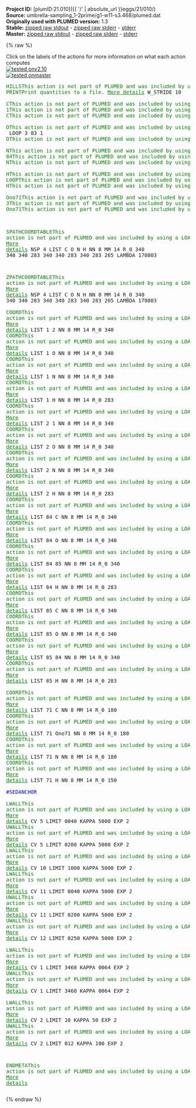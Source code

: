 **Project ID:** [plumID:21.010]({{ '/' | absolute_url }}eggs/21/010/)  
**Source:** umbrella-sampling_1-2prime/g1-w11-s3.468/plumed.dat  
**Originally used with PLUMED version:** 1.3  
**Stable:** [zipped raw stdout](plumed.dat.plumed.stdout.txt.zip) - [zipped raw stderr](plumed.dat.plumed.stderr.txt.zip) - [stderr](plumed.dat.plumed.stderr)  
**Master:** [zipped raw stdout](plumed.dat.plumed_master.stdout.txt.zip) - [zipped raw stderr](plumed.dat.plumed_master.stderr.txt.zip) - [stderr](plumed.dat.plumed_master.stderr)  

{% raw %}
<div class="plumedpreheader">
<div class="headerInfo" id="value_details_data/umbrella-sampling_1-2prime/g1-w11-s3.468/plumed.dat"> Click on the labels of the actions for more information on what each action computes </div>
<div class="containerBadge">
<div class="headerBadge"><a href="plumed.dat.plumed.stderr"><img src="https://img.shields.io/badge/v2.10-failed-red.svg" alt="tested onv2.10" /></a></div>
<div class="headerBadge"><a href="plumed.dat.plumed_master.stderr"><img src="https://img.shields.io/badge/master-failed-red.svg" alt="tested onmaster" /></a></div>
</div>
</div>
<pre class="plumedlisting">
<span class="plumedtooltip" style="color:green">HILLS<span class="right">This action is not part of PLUMED and was included by using a LOAD command <a href="https://www.plumed.org/doc-master/user-doc/html/LOAD" style="color:green">More details</a><i></i></span></span> RESTART HEIGHT 0000 W_STRIDE 50
<span class="plumedtooltip" style="color:green">PRINT<span class="right">Print quantities to a file. <a href="https://www.plumed.org/doc-master/user-doc/html/PRINT" style="color:green">More details</a><i></i></span></span> W_STRIDE 10
<br/><span style="display:none;" id="data/umbrella-sampling_1-2prime/g1-w11-s3.468/plumed.dat">The PRINT action with label <b></b> calculates something</span><span class="plumedtooltip" style="color:green">C<span class="right">This action is not part of PLUMED and was included by using a LOAD command <a href="https://www.plumed.org/doc-master/user-doc/html/LOAD" style="color:green">More details</a><i></i></span></span>
<span class="plumedtooltip" style="color:green">1<span class="right">This action is not part of PLUMED and was included by using a LOAD command <a href="https://www.plumed.org/doc-master/user-doc/html/LOAD" style="color:green">More details</a><i></i></span></span> 2 
<span class="plumedtooltip" style="color:green">C<span class="right">This action is not part of PLUMED and was included by using a LOAD command <a href="https://www.plumed.org/doc-master/user-doc/html/LOAD" style="color:green">More details</a><i></i></span></span>
<br/><span class="plumedtooltip" style="color:green">O<span class="right">This action is not part of PLUMED and was included by using a LOAD command <a href="https://www.plumed.org/doc-master/user-doc/html/LOAD" style="color:green">More details</a><i></i></span></span>
 LOOP 3 83 1
<span class="plumedtooltip" style="color:green">O<span class="right">This action is not part of PLUMED and was included by using a LOAD command <a href="https://www.plumed.org/doc-master/user-doc/html/LOAD" style="color:green">More details</a><i></i></span></span>
<br/><span class="plumedtooltip" style="color:green">N<span class="right">This action is not part of PLUMED and was included by using a LOAD command <a href="https://www.plumed.org/doc-master/user-doc/html/LOAD" style="color:green">More details</a><i></i></span></span>
<span class="plumedtooltip" style="color:green">84<span class="right">This action is not part of PLUMED and was included by using a LOAD command <a href="https://www.plumed.org/doc-master/user-doc/html/LOAD" style="color:green">More details</a><i></i></span></span> 85 
<span class="plumedtooltip" style="color:green">N<span class="right">This action is not part of PLUMED and was included by using a LOAD command <a href="https://www.plumed.org/doc-master/user-doc/html/LOAD" style="color:green">More details</a><i></i></span></span>
<br/><span class="plumedtooltip" style="color:green">H<span class="right">This action is not part of PLUMED and was included by using a LOAD command <a href="https://www.plumed.org/doc-master/user-doc/html/LOAD" style="color:green">More details</a><i></i></span></span>
<span class="plumedtooltip" style="color:green">LOOP<span class="right">This action is not part of PLUMED and was included by using a LOAD command <a href="https://www.plumed.org/doc-master/user-doc/html/LOAD" style="color:green">More details</a><i></i></span></span> 86 251 1
<span class="plumedtooltip" style="color:green">H<span class="right">This action is not part of PLUMED and was included by using a LOAD command <a href="https://www.plumed.org/doc-master/user-doc/html/LOAD" style="color:green">More details</a><i></i></span></span>
<br/><span class="plumedtooltip" style="color:green">Ono71<span class="right">This action is not part of PLUMED and was included by using a LOAD command <a href="https://www.plumed.org/doc-master/user-doc/html/LOAD" style="color:green">More details</a><i></i></span></span>
<span class="plumedtooltip" style="color:green">3<span class="right">This action is not part of PLUMED and was included by using a LOAD command <a href="https://www.plumed.org/doc-master/user-doc/html/LOAD" style="color:green">More details</a><i></i></span></span> 4 5 6 7 8 9 10 11 12 13 14 15 16 17 18 19 20 21 22 23 24 25 26 27 28 29 30 31 32 33 34 35 36 37 38 39 40 41 42 43 44 45 46 47 48 49 50 51 52 53 54 55 56 57 58 59 60 61 62 63 64 65 66 67 68 69 70 72 73 74 75 76 77 78 79 80 81 82 83
<span class="plumedtooltip" style="color:green">Ono71<span class="right">This action is not part of PLUMED and was included by using a LOAD command <a href="https://www.plumed.org/doc-master/user-doc/html/LOAD" style="color:green">More details</a><i></i></span></span>

<br/><span class="plumedtooltip" style="color:green">SPATHCOORDTABLE<span class="right">This action is not part of PLUMED and was included by using a LOAD command <a href="https://www.plumed.org/doc-master/user-doc/html/LOAD" style="color:green">More details</a><i></i></span></span> NSP 4 LIST C O N H NN 8 MM 14 R_0 340 340 340 283 340 340 283 340 283 265 LAMBDA 170803 
                                   
<span class="plumedtooltip" style="color:green">ZPATHCOORDTABLE<span class="right">This action is not part of PLUMED and was included by using a LOAD command <a href="https://www.plumed.org/doc-master/user-doc/html/LOAD" style="color:green">More details</a><i></i></span></span> NSP 4 LIST C O N H NN 8 MM 14 R_0 340 340 340 283 340 340 283 340 283 265 LAMBDA 170803 
<br/><span class="plumedtooltip" style="color:green">COORD<span class="right">This action is not part of PLUMED and was included by using a LOAD command <a href="https://www.plumed.org/doc-master/user-doc/html/LOAD" style="color:green">More details</a><i></i></span></span> LIST 1 2 NN 8 MM 14 R_0 340
<span class="plumedtooltip" style="color:green">COORD<span class="right">This action is not part of PLUMED and was included by using a LOAD command <a href="https://www.plumed.org/doc-master/user-doc/html/LOAD" style="color:green">More details</a><i></i></span></span> LIST 1 O NN 8 MM 14 R_0 340
<span class="plumedtooltip" style="color:green">COORD<span class="right">This action is not part of PLUMED and was included by using a LOAD command <a href="https://www.plumed.org/doc-master/user-doc/html/LOAD" style="color:green">More details</a><i></i></span></span> LIST 1 N NN 8 MM 14 R_0 340
<span class="plumedtooltip" style="color:green">COORD<span class="right">This action is not part of PLUMED and was included by using a LOAD command <a href="https://www.plumed.org/doc-master/user-doc/html/LOAD" style="color:green">More details</a><i></i></span></span> LIST 1 H NN 8 MM 14 R_0 283
<span class="plumedtooltip" style="color:green">COORD<span class="right">This action is not part of PLUMED and was included by using a LOAD command <a href="https://www.plumed.org/doc-master/user-doc/html/LOAD" style="color:green">More details</a><i></i></span></span> LIST 2 1 NN 8 MM 14 R_0 340
<span class="plumedtooltip" style="color:green">COORD<span class="right">This action is not part of PLUMED and was included by using a LOAD command <a href="https://www.plumed.org/doc-master/user-doc/html/LOAD" style="color:green">More details</a><i></i></span></span> LIST 2 O NN 8 MM 14 R_0 340
<span class="plumedtooltip" style="color:green">COORD<span class="right">This action is not part of PLUMED and was included by using a LOAD command <a href="https://www.plumed.org/doc-master/user-doc/html/LOAD" style="color:green">More details</a><i></i></span></span> LIST 2 N NN 8 MM 14 R_0 340
<span class="plumedtooltip" style="color:green">COORD<span class="right">This action is not part of PLUMED and was included by using a LOAD command <a href="https://www.plumed.org/doc-master/user-doc/html/LOAD" style="color:green">More details</a><i></i></span></span> LIST 2 H NN 8 MM 14 R_0 283
<span class="plumedtooltip" style="color:green">COORD<span class="right">This action is not part of PLUMED and was included by using a LOAD command <a href="https://www.plumed.org/doc-master/user-doc/html/LOAD" style="color:green">More details</a><i></i></span></span> LIST 84 C NN 8 MM 14 R_0 340
<span class="plumedtooltip" style="color:green">COORD<span class="right">This action is not part of PLUMED and was included by using a LOAD command <a href="https://www.plumed.org/doc-master/user-doc/html/LOAD" style="color:green">More details</a><i></i></span></span> LIST 84 O NN 8 MM 14 R_0 340
<span class="plumedtooltip" style="color:green">COORD<span class="right">This action is not part of PLUMED and was included by using a LOAD command <a href="https://www.plumed.org/doc-master/user-doc/html/LOAD" style="color:green">More details</a><i></i></span></span> LIST 84 85 NN 8 MM 14 R_0 340
<span class="plumedtooltip" style="color:green">COORD<span class="right">This action is not part of PLUMED and was included by using a LOAD command <a href="https://www.plumed.org/doc-master/user-doc/html/LOAD" style="color:green">More details</a><i></i></span></span> LIST 84 H NN 8 MM 14 R_0 283
<span class="plumedtooltip" style="color:green">COORD<span class="right">This action is not part of PLUMED and was included by using a LOAD command <a href="https://www.plumed.org/doc-master/user-doc/html/LOAD" style="color:green">More details</a><i></i></span></span> LIST 85 C NN 8 MM 14 R_0 340
<span class="plumedtooltip" style="color:green">COORD<span class="right">This action is not part of PLUMED and was included by using a LOAD command <a href="https://www.plumed.org/doc-master/user-doc/html/LOAD" style="color:green">More details</a><i></i></span></span> LIST 85 O NN 8 MM 14 R_0 340
<span class="plumedtooltip" style="color:green">COORD<span class="right">This action is not part of PLUMED and was included by using a LOAD command <a href="https://www.plumed.org/doc-master/user-doc/html/LOAD" style="color:green">More details</a><i></i></span></span> LIST 85 84 NN 8 MM 14 R_0 340
<span class="plumedtooltip" style="color:green">COORD<span class="right">This action is not part of PLUMED and was included by using a LOAD command <a href="https://www.plumed.org/doc-master/user-doc/html/LOAD" style="color:green">More details</a><i></i></span></span> LIST 85 H NN 8 MM 14 R_0 283
<br/><span class="plumedtooltip" style="color:green">COORD<span class="right">This action is not part of PLUMED and was included by using a LOAD command <a href="https://www.plumed.org/doc-master/user-doc/html/LOAD" style="color:green">More details</a><i></i></span></span> LIST 71 C NN 8 MM 14 R_0 180
<span class="plumedtooltip" style="color:green">COORD<span class="right">This action is not part of PLUMED and was included by using a LOAD command <a href="https://www.plumed.org/doc-master/user-doc/html/LOAD" style="color:green">More details</a><i></i></span></span> LIST 71 Ono71 NN 8 MM 14 R_0 180
<span class="plumedtooltip" style="color:green">COORD<span class="right">This action is not part of PLUMED and was included by using a LOAD command <a href="https://www.plumed.org/doc-master/user-doc/html/LOAD" style="color:green">More details</a><i></i></span></span> LIST 71 N NN 8 MM 14 R_0 180
<span class="plumedtooltip" style="color:green">COORD<span class="right">This action is not part of PLUMED and was included by using a LOAD command <a href="https://www.plumed.org/doc-master/user-doc/html/LOAD" style="color:green">More details</a><i></i></span></span> LIST 71 H NN 8 MM 14 R_0 150
<br/><span style="color:blue" class="comment">#SEDANCHOR</span>
<br/><span class="plumedtooltip" style="color:green">LWALL<span class="right">This action is not part of PLUMED and was included by using a LOAD command <a href="https://www.plumed.org/doc-master/user-doc/html/LOAD" style="color:green">More details</a><i></i></span></span>  CV 5  LIMIT    0040  KAPPA    5000  EXP 2
<span class="plumedtooltip" style="color:green">UWALL<span class="right">This action is not part of PLUMED and was included by using a LOAD command <a href="https://www.plumed.org/doc-master/user-doc/html/LOAD" style="color:green">More details</a><i></i></span></span>  CV 5  LIMIT    0200  KAPPA    5000  EXP 2
<span class="plumedtooltip" style="color:green">LWALL<span class="right">This action is not part of PLUMED and was included by using a LOAD command <a href="https://www.plumed.org/doc-master/user-doc/html/LOAD" style="color:green">More details</a><i></i></span></span>  CV 10 LIMIT    1000  KAPPA    5000  EXP 2
<span class="plumedtooltip" style="color:green">LWALL<span class="right">This action is not part of PLUMED and was included by using a LOAD command <a href="https://www.plumed.org/doc-master/user-doc/html/LOAD" style="color:green">More details</a><i></i></span></span>  CV 11 LIMIT    0040  KAPPA    5000  EXP 2
<span class="plumedtooltip" style="color:green">UWALL<span class="right">This action is not part of PLUMED and was included by using a LOAD command <a href="https://www.plumed.org/doc-master/user-doc/html/LOAD" style="color:green">More details</a><i></i></span></span>  CV 11 LIMIT    0200  KAPPA    5000  EXP 2
<span class="plumedtooltip" style="color:green">UWALL<span class="right">This action is not part of PLUMED and was included by using a LOAD command <a href="https://www.plumed.org/doc-master/user-doc/html/LOAD" style="color:green">More details</a><i></i></span></span>  CV 12 LIMIT    0250  KAPPA    5000  EXP 2
<br/><span class="plumedtooltip" style="color:green">LWALL<span class="right">This action is not part of PLUMED and was included by using a LOAD command <a href="https://www.plumed.org/doc-master/user-doc/html/LOAD" style="color:green">More details</a><i></i></span></span>  CV 1  LIMIT    3468  KAPPA    0064  EXP 2
<span class="plumedtooltip" style="color:green">UWALL<span class="right">This action is not part of PLUMED and was included by using a LOAD command <a href="https://www.plumed.org/doc-master/user-doc/html/LOAD" style="color:green">More details</a><i></i></span></span>  CV 1  LIMIT    3468  KAPPA    0064  EXP 2
<br/><span class="plumedtooltip" style="color:green">LWALL<span class="right">This action is not part of PLUMED and was included by using a LOAD command <a href="https://www.plumed.org/doc-master/user-doc/html/LOAD" style="color:green">More details</a><i></i></span></span>  CV 2  LIMIT  10  KAPPA  50     EXP 2
<span class="plumedtooltip" style="color:green">UWALL<span class="right">This action is not part of PLUMED and was included by using a LOAD command <a href="https://www.plumed.org/doc-master/user-doc/html/LOAD" style="color:green">More details</a><i></i></span></span>  CV 2  LIMIT    012 KAPPA  100    EXP 2
 
<span class="plumedtooltip" style="color:green">ENDMETA<span class="right">This action is not part of PLUMED and was included by using a LOAD command <a href="https://www.plumed.org/doc-master/user-doc/html/LOAD" style="color:green">More details</a><i></i></span></span>
</pre>
{% endraw %}
